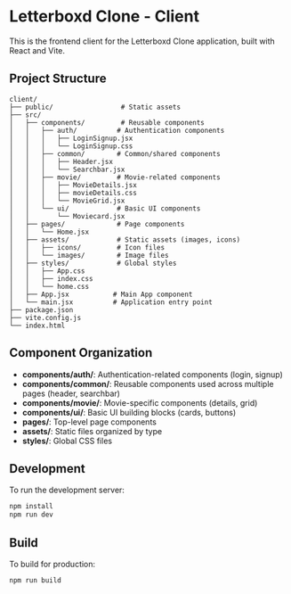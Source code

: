 # Letterboxd Clone - Client

This is the frontend client for the Letterboxd Clone application, built with React and Vite.

## Project Structure

```
client/
├── public/                 # Static assets
├── src/
│   ├── components/         # Reusable components
│   │   ├── auth/          # Authentication components
│   │   │   ├── LoginSignup.jsx
│   │   │   └── LoginSignup.css
│   │   ├── common/        # Common/shared components
│   │   │   ├── Header.jsx
│   │   │   └── Searchbar.jsx
│   │   ├── movie/         # Movie-related components
│   │   │   ├── MovieDetails.jsx
│   │   │   ├── movieDetails.css
│   │   │   └── MovieGrid.jsx
│   │   └── ui/            # Basic UI components
│   │       └── Moviecard.jsx
│   ├── pages/             # Page components
│   │   └── Home.jsx
│   ├── assets/            # Static assets (images, icons)
│   │   ├── icons/         # Icon files
│   │   └── images/        # Image files
│   ├── styles/            # Global styles
│   │   ├── App.css
│   │   ├── index.css
│   │   └── home.css
│   ├── App.jsx           # Main App component
│   └── main.jsx          # Application entry point
├── package.json
├── vite.config.js
└── index.html
```

## Component Organization

- **components/auth/**: Authentication-related components (login, signup)
- **components/common/**: Reusable components used across multiple pages (header, searchbar)
- **components/movie/**: Movie-specific components (details, grid)
- **components/ui/**: Basic UI building blocks (cards, buttons)
- **pages/**: Top-level page components
- **assets/**: Static files organized by type
- **styles/**: Global CSS files

## Development

To run the development server:

```bash
npm install
npm run dev
```

## Build

To build for production:

```bash
npm run build
```